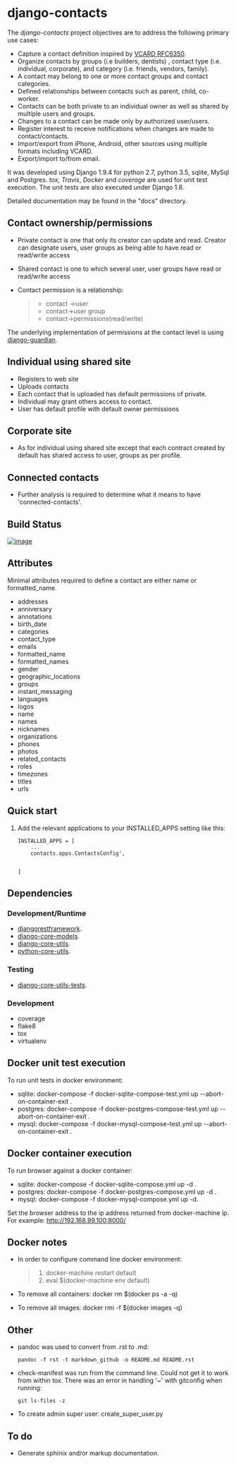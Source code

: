 django-contacts
===============

The *django-contacts* project objectives are to address the following primary use cases:

-   Capture a contact definition inspired by [VCARD RFC6350](https://tools.ietf.org/html/rfc6350/).
-   Organize contacts by groups (i.e builders, dentists) , contact type (i.e. individual, corporate), and category (i.e. friends, vendors, family).
-   A contact may belong to one or more contact groups and contact categories.
-   Defined relationships between contacts such as parent, child, co-worker.
-   Contacts can be both private to an individual owner as well as shared by multiple users and groups.
-   Changes to a contact can be made only by authorized user/users.
-   Register interest to receive notifications when changes are made to contact/contacts.
-   Import/export from iPhone, Android, other sources using multiple formats including VCARD.
-   Export/import to/from email.

It was developed using Django 1.9.4 for python 2.7, python 3.5, sqlite, MySql and Postgres. *tox*, *Travis*, *Docker* and *coverage* are used for unit test execution. The unit tests are also executed under Django 1.8.

Detailed documentation may be found in the "docs" directory.

Contact ownership/permissions
-----------------------------

-   Private contact is one that only its creator can update and read. Creator can designate users, user groups as being able to have read or read/write access
-   Shared contact is one to which several user, user groups have read or read/write access
-   Contact permission is a relationship:

    > -   contact -&gt;user
    > -   contact-&gt;user group
    > -   contact-&gt;permissions(read/write)

The underlying implementation of permissions at the contact level is using [django-guardian](https://github.com/django-guardian/django-guardian/).

Individual using shared site
----------------------------

-   Registers to web site
-   Uploads contacts
-   Each contact that is uploaded has default permissions of private.
-   Individual may grant others access to contact.
-   User has default profile with default owner permissions

Corporate site
--------------

-   As for individual using shared site except that each contract created by default has shared access to user, groups as per profile.

Connected contacts
------------------

-   Further analysis is required to determine what it means to have 'connected-contacts'.

Build Status
------------

[![image](https://travis-ci.org/ajaniv/django-contacts.svg?branch=master)](https://travis-ci.org/ajaniv/django-contacts)

Attributes
----------

Minimal attributes required to define a contact are either name or formatted\_name.

-   addresses
-   anniversary
-   annotations
-   birth\_date
-   categories
-   contact\_type
-   emails
-   formatted\_name
-   formatted\_names
-   gender
-   geographic\_locations
-   groups
-   instant\_messaging
-   languages
-   logos
-   name
-   names
-   nicknames
-   organizations
-   phones
-   photos
-   related\_contacts
-   roles
-   timezones
-   titles
-   urls

Quick start
-----------

1.  Add the relevant applications to your INSTALLED\_APPS setting like this:

        INSTALLED_APPS = [
            ...
            contacts.apps.ContactsConfig',


        ]

Dependencies
------------

### Development/Runtime

-   [djangorestframework](http://www.django-rest-framework.org/).
-   [django-core-models](https://github.com/ajaniv/django-core-models/).
-   [django-core-utils](https://github.com/ajaniv/django-core-utils/).
-   [python-core-utils](https://github.com/ajaniv/python-core-utils/).

### Testing

-   [django-core-utils-tests](https://github.com/ajaniv/django-core-utils-tests/).

### Development

-   coverage
-   flake8
-   tox
-   virtualenv

Docker unit test execution
--------------------------

To run unit tests in docker environment:

-   sqlite: docker-compose -f docker-sqlite-compose-test.yml up --abort-on-container-exit .
-   postgres: docker-compose -f docker-postgres-compose-test.yml up --abort-on-container-exit .
-   mysql: docker-compose -f docker-mysql-compose-test.yml up --abort-on-container-exit .

Docker container execution
--------------------------

To run browser against a docker container:

-   sqlite: docker-compose -f docker-sqlite-compose.yml up -d .
-   postgres: docker-compose -f docker-postgres-compose.yml up -d .
-   mysql: docker-compose -f docker-mysql-compose.yml up -d.

Set the browser address to the ip address returned from docker-machine ip. For example: http://192.168.99.100:8000/

Docker notes
------------

-   In order to configure command line docker environment:

    > 1.  docker-machine restart default
    > 2.  eval $(docker-machine env default)

-   To remove all containers: docker rm $(docker ps -a -q)
-   To remove all images: docker rmi -f $(docker images -q)

Other
-----

-   pandoc was used to convert from .rst to .md:

    `pandoc -f rst -t markdown_github -o README.md README.rst`

-   check-manifest was run from the command line. Could not get it to work from within tox. There was an error in handling '~' with gitconfig when running:

    `git ls-files -z`

-   To create admin super user: create\_super\_user.py

To do
-----

-   Generate sphinix and/or markup documentation.

